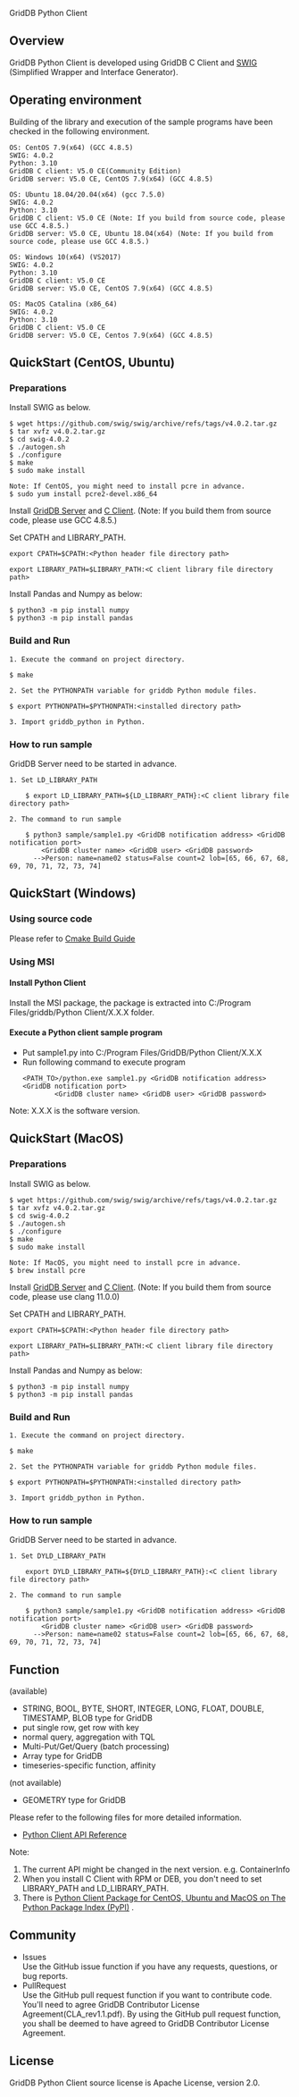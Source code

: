 GridDB Python Client

## Overview

GridDB Python Client is developed using GridDB C Client and [SWIG](http://www.swig.org/) (Simplified Wrapper and Interface Generator).  

## Operating environment

Building of the library and execution of the sample programs have been checked in the following environment.

    OS: CentOS 7.9(x64) (GCC 4.8.5)
    SWIG: 4.0.2
    Python: 3.10
    GridDB C client: V5.0 CE(Community Edition)
    GridDB server: V5.0 CE, CentOS 7.9(x64) (GCC 4.8.5)

    OS: Ubuntu 18.04/20.04(x64) (gcc 7.5.0)
    SWIG: 4.0.2
    Python: 3.10
    GridDB C client: V5.0 CE (Note: If you build from source code, please use GCC 4.8.5.)
    GridDB server: V5.0 CE, Ubuntu 18.04(x64) (Note: If you build from source code, please use GCC 4.8.5.)
    
    OS: Windows 10(x64) (VS2017)
    SWIG: 4.0.2
    Python: 3.10
    GridDB C client: V5.0 CE
    GridDB server: V5.0 CE, CentOS 7.9(x64) (GCC 4.8.5)

    OS: MacOS Catalina (x86_64)
    SWIG: 4.0.2
    Python: 3.10
    GridDB C client: V5.0 CE
    GridDB server: V5.0 CE, Centos 7.9(x64) (GCC 4.8.5)

## QuickStart (CentOS, Ubuntu)
### Preparations

Install SWIG as below.

    $ wget https://github.com/swig/swig/archive/refs/tags/v4.0.2.tar.gz
    $ tar xvfz v4.0.2.tar.gz
    $ cd swig-4.0.2
    $ ./autogen.sh
    $ ./configure
    $ make
    $ sudo make install
   
    Note: If CentOS, you might need to install pcre in advance.
    $ sudo yum install pcre2-devel.x86_64

Install [GridDB Server](https://github.com/griddb/griddb) and [C Client](https://github.com/griddb/c_client). (Note: If you build them from source code, please use GCC 4.8.5.) 

Set CPATH and LIBRARY_PATH. 

	export CPATH=$CPATH:<Python header file directory path>

    export LIBRARY_PATH=$LIBRARY_PATH:<C client library file directory path>

Install Pandas and Numpy as below:

    $ python3 -m pip install numpy
    $ python3 -m pip install pandas

### Build and Run 

    1. Execute the command on project directory.

    $ make

    2. Set the PYTHONPATH variable for griddb Python module files.
    
    $ export PYTHONPATH=$PYTHONPATH:<installed directory path>

    3. Import griddb_python in Python.

### How to run sample

GridDB Server need to be started in advance.

    1. Set LD_LIBRARY_PATH

        $ export LD_LIBRARY_PATH=${LD_LIBRARY_PATH}:<C client library file directory path>

    2. The command to run sample

        $ python3 sample/sample1.py <GridDB notification address> <GridDB notification port>
            <GridDB cluster name> <GridDB user> <GridDB password>
          -->Person: name=name02 status=False count=2 lob=[65, 66, 67, 68, 69, 70, 71, 72, 73, 74]

## QuickStart (Windows)

### Using source code

Please refer to [Cmake Build Guide](https://griddb.github.io/python_client/cmake_build_guide.html)

### Using MSI

#### Install Python Client

Install the MSI package, the package is extracted into C:/Program Files/griddb/Python Client/X.X.X folder.

#### Execute a Python client sample program

* Put sample1.py into C:/Program Files/GridDB/Python Client/X.X.X
* Run following command to execute program
    ```
    <PATH_TO>/python.exe sample1.py <GridDB notification address> <GridDB notification port>
            <GridDB cluster name> <GridDB user> <GridDB password>
    ```

Note: X.X.X is the software version.

## QuickStart (MacOS)
### Preparations

Install SWIG as below.

    $ wget https://github.com/swig/swig/archive/refs/tags/v4.0.2.tar.gz
    $ tar xvfz v4.0.2.tar.gz
    $ cd swig-4.0.2
    $ ./autogen.sh
    $ ./configure
    $ make
    $ sudo make install

    Note: If MacOS, you might need to install pcre in advance.
    $ brew install pcre

Install [GridDB Server](https://github.com/griddb/griddb) and [C Client](https://github.com/griddb/c_client). (Note: If you build them from source code, please use clang 11.0.0)

Set CPATH and LIBRARY_PATH.

    export CPATH=$CPATH:<Python header file directory path>

    export LIBRARY_PATH=$LIBRARY_PATH:<C client library file directory path>

Install Pandas and Numpy as below:

    $ python3 -m pip install numpy
    $ python3 -m pip install pandas

### Build and Run

    1. Execute the command on project directory.

    $ make

    2. Set the PYTHONPATH variable for griddb Python module files.

    $ export PYTHONPATH=$PYTHONPATH:<installed directory path>

    3. Import griddb_python in Python.

### How to run sample

GridDB Server need to be started in advance.

    1. Set DYLD_LIBRARY_PATH

        export DYLD_LIBRARY_PATH=${DYLD_LIBRARY_PATH}:<C client library file directory path>

    2. The command to run sample

        $ python3 sample/sample1.py <GridDB notification address> <GridDB notification port>
            <GridDB cluster name> <GridDB user> <GridDB password>
          -->Person: name=name02 status=False count=2 lob=[65, 66, 67, 68, 69, 70, 71, 72, 73, 74]

## Function

(available)
- STRING, BOOL, BYTE, SHORT, INTEGER, LONG, FLOAT, DOUBLE, TIMESTAMP, BLOB type for GridDB
- put single row, get row with key
- normal query, aggregation with TQL
- Multi-Put/Get/Query (batch processing)
- Array type for GridDB
- timeseries-specific function, affinity

(not available)
- GEOMETRY type for GridDB

Please refer to the following files for more detailed information.  
- [Python Client API Reference](https://griddb.github.io/python_client/PythonAPIReference.htm)

Note:
1. The current API might be changed in the next version. e.g. ContainerInfo
2. When you install C Client with RPM or DEB, you don't need to set LIBRARY_PATH and LD_LIBRARY_PATH.
3. There is [Python Client Package for CentOS, Ubuntu and MacOS on The Python Package Index (PyPI)](https://pypi.org/project/griddb-python/) .

## Community

  * Issues  
    Use the GitHub issue function if you have any requests, questions, or bug reports. 
  * PullRequest  
    Use the GitHub pull request function if you want to contribute code.
    You'll need to agree GridDB Contributor License Agreement(CLA_rev1.1.pdf).
    By using the GitHub pull request function, you shall be deemed to have agreed to GridDB Contributor License Agreement.

## License
  
  GridDB Python Client source license is Apache License, version 2.0.
